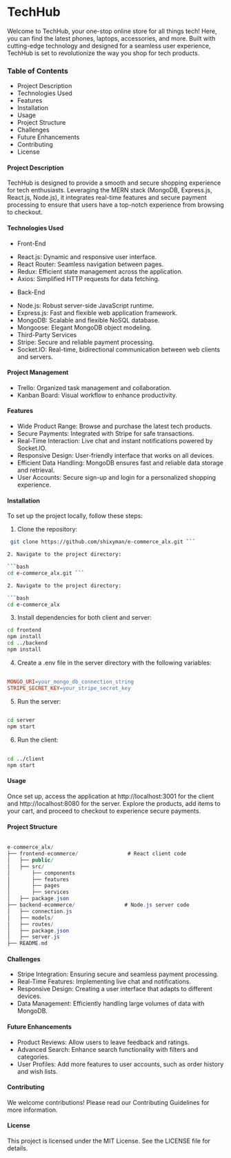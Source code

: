 # TechHub
Welcome to TechHub, your one-stop online store for all things tech! Here, you can find the latest phones, laptops, accessories, and more. Built with cutting-edge technology and designed for a seamless user experience, TechHub is set to revolutionize the way you shop for tech products.

### Table of Contents
* Project Description
* Technologies Used
* Features
* Installation
* Usage
* Project Structure
* Challenges
* Future Enhancements
* Contributing
* License
#### Project Description
TechHub is designed to provide a smooth and secure shopping experience for tech enthusiasts. Leveraging the MERN stack (MongoDB, Express.js, React.js, Node.js), it integrates real-time features and secure payment processing to ensure that users have a top-notch experience from browsing to checkout.

#### Technologies Used
- Front-End
* React.js: Dynamic and responsive user interface.
* React Router: Seamless navigation between pages.
* Redux: Efficient state management across the application.
* Axios: Simplified HTTP requests for data fetching.
- Back-End
* Node.js: Robust server-side JavaScript runtime.
* Express.js: Fast and flexible web application framework.
* MongoDB: Scalable and flexible NoSQL database.
* Mongoose: Elegant MongoDB object modeling.
* Third-Party Services
* Stripe: Secure and reliable payment processing.
* Socket.IO: Real-time, bidirectional communication between web clients and servers.
#### Project Management
* Trello: Organized task management and collaboration.
* Kanban Board: Visual workflow to enhance productivity.
#### Features
* Wide Product Range: Browse and purchase the latest tech products.
* Secure Payments: Integrated with Stripe for safe transactions.
* Real-Time Interaction: Live chat and instant notifications powered by Socket.IO.
* Responsive Design: User-friendly interface that works on all devices.
* Efficient Data Handling: MongoDB ensures fast and reliable data storage and retrieval.
* User Accounts: Secure sign-up and login for a personalized shopping experience.
#### Installation
To set up the project locally, follow these steps:

1. Clone the repository:
```bash
 git clone https://github.com/shixyman/e-commerce_alx.git ```

2. Navigate to the project directory:

```bash
cd e-commerce_alx.git ```

2. Navigate to the project directory:

```bash
cd e-commerce_alx
```
3. Install dependencies for both client and server:
```bash
cd frontend
npm install
cd ../backend
npm install
```
4. Create a .env file in the server directory with the following variables:
```makefile
 
MONGO_URI=your_mongo_db_connection_string
STRIPE_SECRET_KEY=your_stripe_secret_key
```
5. Run the server:
```bash
 
cd server
npm start
```
6. Run the client:
```bash
 
cd ../client
npm start
```
#### Usage
Once set up, access the application at http://localhost:3001 for the client and http://localhost:8080 for the server. Explore the products, add items to your cart, and proceed to checkout to experience secure payments.

#### Project Structure
```csharp

e-commerce_alx/
├── frontend-ecommerce/                # React client code
│   ├── public/
│   ├── src/
│       ├── components
│       ├── features    
│       ├── pages
│       ├── services
│   ├── package.json
├── backend-ecommerce/                # Node.js server code
│   ├── connection.js
│   ├── models/
│   ├── routes/
│   ├── package.json
│   ├── server.js
├── README.md
```
#### Challenges
* Stripe Integration: Ensuring secure and seamless payment processing.
* Real-Time Features: Implementing live chat and notifications.
* Responsive Design: Creating a user interface that adapts to different devices.
* Data Management: Efficiently handling large volumes of data with MongoDB.
#### Future Enhancements
* Product Reviews: Allow users to leave feedback and ratings.
* Advanced Search: Enhance search functionality with filters and categories.
* User Profiles: Add more features to user accounts, such as order history and wish lists.
#### Contributing
We welcome contributions! Please read our Contributing Guidelines for more information.

#### License
This project is licensed under the MIT License. See the LICENSE file for details.
